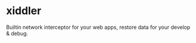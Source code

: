 # xiddler
Builtin network interceptor for your web apps, restore data for your develop &amp; debug.
